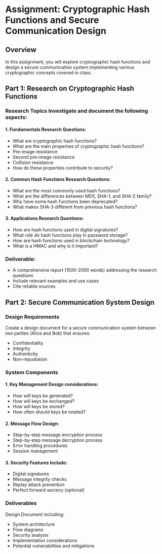 # Assignment: Cryptographic Hash Functions and Secure Communication Design

## Overview 

In this assignment, you will explore cryptographic hash functions and design a secure communication system implementing various cryptographic concepts covered in class. 

## Part 1: Research on Cryptographic Hash Functions 

### Research Topics Investigate and document the following aspects: 

#### 1. Fundamentals Research Questions: 
- What are cryptographic hash functions? 
- What are the main properties of cryptographic hash functions? 
- Pre-image resistance 
- Second pre-image resistance 
- Collision resistance 
- How do these properties contribute to security? 

#### 2. Common Hash Functions Research Questions: 
- What are the most commonly used hash functions? 
- What are the differences between MD5, SHA-1, and SHA-2 family? 
- Why have some hash functions been deprecated? 
- What makes SHA-3 different from previous hash functions? 

#### 3. Applications Research Questions: 
- How are hash functions used in digital signatures? 
- What role do hash functions play in password storage? 
- How are hash functions used in blockchain technology? 
- What is a HMAC and why is it important? 

### Deliverable: 
- A comprehensive report (1500-2000 words) addressing the research questions 
- Include relevant examples and use cases 
- Cite reliable sources 

## Part 2: Secure Communication System Design 

### Design Requirements 
Create a design document for a secure communication system between two parties (Alice and Bob) that ensures: 
- Confidentiality 
- Integrity 
- Authenticity 
- Non-repudiation 

### System Components 
#### 1. Key Management Design considerations: 
- How will keys be generated? 
- How will keys be exchanged? 
- How will keys be stored? 
- How often should keys be rotated? 

#### 2. Message Flow Design: 
- Step-by-step message encryption process 
- Step-by-step message decryption process 
- Error handling procedures 
- Session management 

#### 3. Security Features Include: 
- Digital signatures 
- Message integrity checks 
- Replay attack prevention 
- Perfect forward secrecy (optional)


### Deliverables 
Design Document including: 
- System architecture 
- Flow diagrams 
- Security analysis 
- Implementation considerations 
- Potential vulnerabilities and mitigations 
